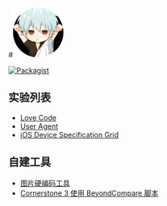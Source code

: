   

#![mqiezi](./images/icon.png) 

[![Packagist](https://img.shields.io/packagist/l/doctrine/orm.svg)](https://github.com/mqiezi/CornerstoneBC/blob/master/MIT-LICENSE)

## 实验列表

* [Love Code](/lab/h5/loveCode.html "二维码")
* [User Agent](/lab/h5/UserAgent.html "用于浏览器解析系统信息的测试代码")
* [iOS Device Specification Grid](/lab/h5/iOSDeviceSpecificationGrid.html "用于iOS 系统信息获取")

## 自建工具

* [图片硬编码工具](https://github.com/mqiezi/HardcodeImageTool)
* [Cornerstone 3 使用 BeyondCompare 脚本](https://github.com/mqiezi/CornerstoneBC)






